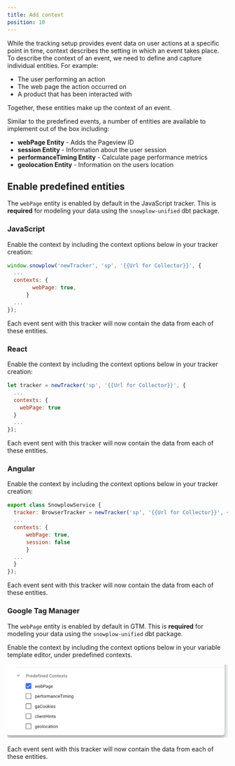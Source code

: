 ```yaml
---
title: Add context
position: 10
---
```


While the tracking setup provides event data on user actions at a specific point in time, context describes the setting in which an event takes place. To describe the context of an event, we need to define and capture individual entities. For example:

- The user performing an action
- The web page the action occurred on
- A product that has been interacted with

Together, these entities make up the context of an event.

Similar to the predefined events, a number of entities are available to implement out of the box including:

- **webPage Entity** - Adds the Pageview ID
- **session Entity** - Information about the user session
- **performanceTiming Entity** - Calculate page performance metrics
- **geolocation Entity** - Information on the users location

## Enable predefined entities

The `webPage` entity is enabled by default in the JavaScript tracker. This is **required** for modeling your data using the `snowplow-unified` dbt package.

### JavaScript

Enable the context by including the context options below in your tracker creation:

```javascript
window.snowplow('newTracker', 'sp', '{{Url for Collector}}', {
  ...
  contexts: {
        webPage: true,
      }
  ...
});
```

Each event sent with this tracker will now contain the data from each of these entities.

### React

Enable the context by including the context options below in your tracker creation:

```javascript
let tracker = newTracker('sp', '{{Url for Collector}}', {
  ...
  contexts: {
    webPage: true
  }
  ...
});
```

Each event sent with this tracker will now contain the data from each of these entities.

### Angular

Enable the context by including the context options below in your tracker creation:

```javascript
export class SnowplowService {
  tracker: BrowserTracker = newTracker('sp', '{{Url for Collector}}', {
  ...
  contexts: {
      webPage: true,
      session: false
      }
  ...
  }
});
```

Each event sent with this tracker will now contain the data from each of these entities.

### Google Tag Manager

The `webPage` entity is enabled by default in GTM. This is **required** for modeling your data using the `snowplow-unified` dbt package.

Enable the context by including the context options below in your variable template editor, under predefined contexts.

![Webpage Context](./images/tracking/webpage_context.png)

Each event sent with this tracker will now contain the data from each of these entities.
